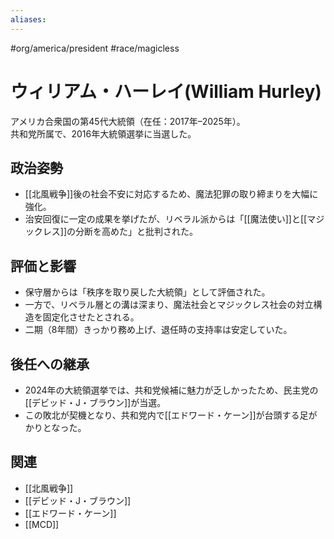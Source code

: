 ```yaml
---
aliases:
---
```

#org/america/president #race/magicless 
# ウィリアム・ハーレイ(William Hurley)

アメリカ合衆国の第45代大統領（在任：2017年–2025年）。  
共和党所属で、2016年大統領選挙に当選した。  

## 政治姿勢
- [[北風戦争]]後の社会不安に対応するため、魔法犯罪の取り締まりを大幅に強化。  
- 治安回復に一定の成果を挙げたが、リベラル派からは「[[魔法使い]]と[[マジックレス]]の分断を高めた」と批判された。  

## 評価と影響
- 保守層からは「秩序を取り戻した大統領」として評価された。  
- 一方で、リベラル層との溝は深まり、魔法社会とマジックレス社会の対立構造を固定化させたとされる。  
- 二期（8年間）きっかり務め上げ、退任時の支持率は安定していた。  

## 後任への継承
- 2024年の大統領選挙では、共和党候補に魅力が乏しかったため、民主党の[[デビッド・J・ブラウン]]が当選。  
- この敗北が契機となり、共和党内で[[エドワード・ケーン]]が台頭する足がかりとなった。  

## 関連
- [[北風戦争]]  
- [[デビッド・J・ブラウン]]  
- [[エドワード・ケーン]]  
- [[MCD]]  

